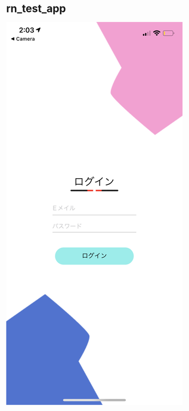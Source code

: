 # rn_test_app

![image](https://github.com/tambatd/rn_test_app/blob/master/public/images/image0.png?raw=true)
